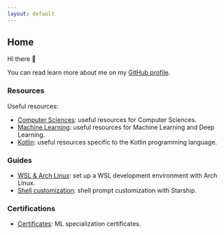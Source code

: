 ```yaml
---
layout: default
---
```


## Home

Hi there 👋

You can read learn more about me on my [GitHub profile](https://github.com/rmarquis).

### Resources

Useful resources:

* [Computer Sciences](./cs): useful resources for Computer Sciences.
* [Machine Learning](./ml): useful resources for Machine Learning and Deep Learning.
* [Kotlin](./kt): useful resources specific to the Kotlin programming language.

### Guides

* [WSL & Arch Linux](./wsl): set up a WSL development environment with Arch Linux.
* [Shell customization](/sh): shell prompt customization with Starship.

### Certifications

* [Certificates](./ct): ML specialization certificates.
